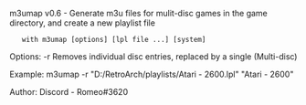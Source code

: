 m3umap v0.6 -   Generate m3u files for mulit-disc games in the game directory,
                and create a new playlist file

       with m3umap [options] [lpl file ...] [system]


Options:
  -r    Removes individual disc entries, replaced by a single (Multi-disc)

Example:
              m3umap -r "D:/RetroArch/playlists/Atari - 2600.lpl" "Atari - 2600"

Author:
   Discord - Romeo#3620